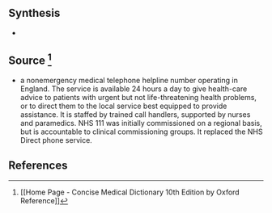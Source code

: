 ## Synthesis
- 
## Source [^1]
- a nonemergency medical telephone helpline number operating in England. The service is available 24 hours a day to give health-care advice to patients with urgent but not life-threatening health problems, or to direct them to the local service best equipped to provide assistance. It is staffed by trained call handlers, supported by nurses and paramedics. NHS 111 was initially commissioned on a regional basis, but is accountable to clinical commissioning groups. It replaced the NHS Direct phone service.
## References

[^1]: [[Home Page - Concise Medical Dictionary 10th Edition by Oxford Reference]]